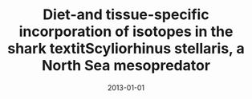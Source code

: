 ﻿---
title: "Diet-and tissue-specific incorporation of isotopes in the shark textitScyliorhinus stellaris, a North Sea mesopredator"
date: 2013-01-01
publishDate: 2020-02-22T09:51:32.625010Z
authors: ["Stephane Caut", "Michael J Jowers", "Loïc Michel", "Gilles Lepoint", "Aaron T Fisk"]
publication_types: ["2"]
abstract: ""
featured: false
publication: "*Marine Ecology Progress Series*"
tags: ["Mixing models", "Perso", "Stable isotopes", "Diet", "Turnover", "SIAR", "Discrimination factor", "Fractionation", "Large-spotted dogfish", "Nitrogen enrichment"]
doi: "10.3354/meps10478"

tags: ["2013"]
---

